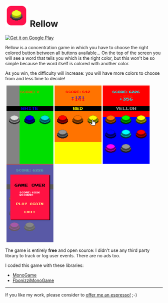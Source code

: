 # ![Logo](Rellow/Assets/_Other/Icon72x72.png) Rellow

<a href='https://play.google.com/store/apps/details?id=com.francescobonizzi.rellow&pcampaignid=MKT-Other-global-all-co-prtnr-py-PartBadge-Mar2515-1'><img width="180" alt='Get it on Google Play' src='https://play.google.com/intl/en_us/badges/images/generic/en_badge_web_generic.png'/></a>

Rellow is a concentration game in which you have to choose the right colored button between all buttons available... On the top of the screen you will see a word that tells you which is the right color, but this won't be so simple because the word itself is colored with another color.

As you win, the difficulty will increase: you will have more colors to choose from and less time to decide!

<img align="left" style="margin-left: 4px;" src="https://github.com/FrancescoBonizzi/Rellow/raw/master/Rellow/Assets/_Other/Screenshots/En/1.png" width="150">

<img align="left" style="margin-left: 4px;" src="https://github.com/FrancescoBonizzi/Rellow/raw/master/Rellow/Assets/_Other/Screenshots/En/2.png" width="150">

<img align="left" style="margin-left: 4px;" src="https://github.com/FrancescoBonizzi/Rellow/raw/master/Rellow/Assets/_Other/Screenshots/En/5.png" width="150">

<img style="margin-left: 4px;" src="https://github.com/FrancescoBonizzi/Rellow/raw/master/Rellow/Assets/_Other/Screenshots/En/7.png" width="150">


The game is entirely **free** and open source: I didn't use any third party library to track or log user events. There are no ads too.

I coded this game with these libraries:
- [MonoGame](https://github.com/MonoGame)
- [FbonizziMonoGame](https://github.com/FrancescoBonizzi/FbonizziMonoGame)

---

If you like my work, please consider to [offer me an espresso!](https://www.paypal.com/cgi-bin/webscr?cmd=_donations&business=DTT7P8N3TV7N6&currency_code=EUR&source=url) ;-)
